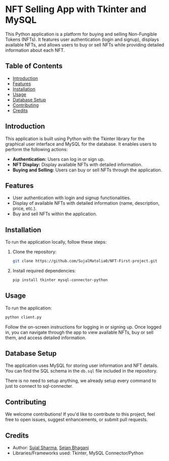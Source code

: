
# NFT Selling App with Tkinter and MySQL

This Python application is a platform for buying and selling Non-Fungible Tokens (NFTs). It features user authentication (login and signup), displays available NFTs, and allows users to buy or sell NFTs while providing detailed information about each NFT.

## Table of Contents
- [Introduction](#introduction)
- [Features](#features)
- [Installation](#installation)
- [Usage](#usage)
- [Database Setup](#database-setup)
- [Contributing](#contributing)
- [Credits](#credits)

## Introduction

This application is built using Python with the Tkinter library for the graphical user interface and MySQL for the database. It enables users to perform the following actions:
- **Authentication:** Users can log in or sign up.
- **NFT Display:** Display available NFTs with detailed information.
- **Buying and Selling:** Users can buy or sell NFTs through the application.

## Features

- User authentication with login and signup functionalities.
- Display of available NFTs with detailed information (name, description, price, etc.).
- Buy and sell NFTs within the application.

## Installation

To run the application locally, follow these steps:

1. Clone the repository:
    ```bash
    git clone https://github.com/SujalMatolia0/NFT-First-project.git
    ```

2. Install required dependencies:
    ```bash
    pip install tkinter mysql-connector-python
    ```

## Usage

To run the application:

```bash
python client.py
```

Follow the on-screen instructions for logging in or signing up. Once logged in, you can navigate through the app to view available NFTs, buy or sell them, and access detailed information.


## Database Setup

The application uses MySQL for storing user information and NFT details. You can find the SQL schema in the `db.sql` file included in the repository.

There is no need to setup anything, we already setup every command to just to connect to sql-connecter. 

## Contributing

We welcome contributions! If you'd like to contribute to this project, feel free to open issues, suggest enhancements, or submit pull requests.

## Credits

- Author: [Sujal Sharma](https://github.com/SujalMatolia0), [Sejan Bhagani](https://github.com/Sejanbagani1402)
- Libraries/Frameworks used: Tkinter, MySQL Connector/Python

